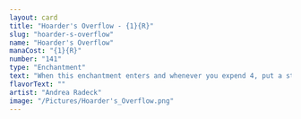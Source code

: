 ```yaml
---
layout: card
title: "Hoarder's Overflow - {1}{R}"
slug: "hoarder-s-overflow"
name: "Hoarder's Overflow"
manaCost: "{1}{R}"
number: "141"
type: "Enchantment"
text: "When this enchantment enters and whenever you expend 4, put a stash counter on it. (You expend 4 as you spend your fourth total mana to cast spells during a turn.)\n{1}{R}, Sacrifice this enchantment: Discard your hand, then draw cards equal to the number of stash counters on this enchantment."
flavorText: ""
artist: "Andrea Radeck"
image: "/Pictures/Hoarder's_Overflow.png"
---
```


